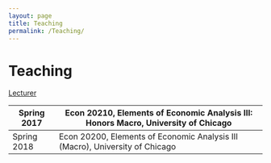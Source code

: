 ```yaml
---
layout: page
title: Teaching
permalink: /Teaching/
---
```

# Teaching

<u>Lecturer</u>

| Spring 2017 | Econ 20210, Elements of Economic Analysis III: Honors Macro, University of Chicago |
| ----------- | ------------------------------------------------------------ |
| Spring 2018 | Econ 20200, Elements of Economic Analysis III (Macro), University of Chicago |

